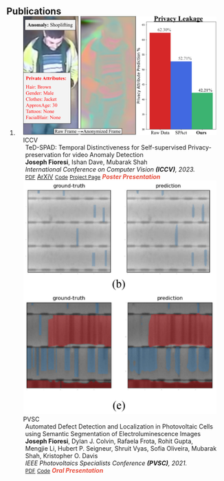 <h2 id="publications" style="margin: 2px 0px -15px;">Publications</h2>

<div class="publications">
<ol class="bibliography">

<li>
<div class="pub-row">
  <div class="col-sm-3 abbr" style="position: relative;padding-right: 15px;padding-left: 15px;">
    <img src="assets/img/TeaserFigure.svg" class="teaser img-fluid z-depth-1">
    <abbr class="badge">ICCV</abbr>
  </div>

  <div class="col-sm-9" style="position: relative;padding-right: 15px;padding-left: 20px;">
    <div class="title"><a href="https://arxiv.org/abs/2308.11072"></a>TeD-SPAD: Temporal Distinctiveness for Self-supervised Privacy-preservation for video Anomaly Detection</div>
    <div class="author"><strong>Joseph Fioresi</strong>, Ishan Dave, Mubarak Shah</div>
    <div class="periodical"><em>International Conference on Computer Vision <strong>(ICCV)</strong>, 2023.</em></div>
    <div class="links">
      <a href="./assets/files/ted_spad_arxiv.pdf" class="btn btn-sm z-depth-0" role="button" target="_blank" style="font-size:12px;">PDF</a>
      <a href="https://arxiv.org/abs/2308.11072" class btn btn-sm z-depth-0" role="button" target="_blank" style="font-size:12px:">ArXiV</a>
      <a href="https://github.com/UCF-CRCV/TeD-SPAD" class="btn btn-sm z-depth-0" role="button" target="_blank" style="font-size:12px;">Code</a>
      <a href="https://joefioresi718.github.io/TeD-SPAD_webpage/" class="btn btn-sm z-depth-0" role="button" target="_blank" style="font-size:12px;">Project Page</a>
<!--       <a href="https://dblp.uni-trier.de/rec/conf/cvpr/LiuSLSS20.html?view=bibtex" class="btn btn-sm z-depth-0" role="button" target="_blank" style="font-size:12px;">BibTex</a> -->
      <strong><i style="color:#e74d3c">Poster Presentation</i></strong>
    </div>
  </div>
</div>

<div class="pub-row">
  <div class="col-sm-3 abbr" style="position: relative;padding-right: 15px;padding-left: 15px;">
    <img src="assets/img/pvsc_teaser.png" class="teaser img-fluid z-depth-1">
    <abbr class="badge">PVSC</abbr>
  </div>

  <div class="col-sm-9" style="position: relative;padding-right: 15px;padding-left: 20px;">
    <div class="title"><a href="https://drive.google.com/file/d/1QVVEO_epzCpXo0asRvxnykUe8F-JuIfG/view"></a>Automated Defect Detection and Localization in Photovoltaic Cells using Semantic Segmentation of Electroluminescence Images</div>
    <div class="author"><strong>Joseph Fioresi</strong>, Dylan J. Colvin, Rafaela Frota, Rohit Gupta, Mengjie Li, Hubert P. Seigneur, Shruit Vyas, Sofia Oliveira, Mubarak Shah, Kristopher O. Davis</div>
    <div class="periodical"><em>IEEE Photovoltaics Specialists Conference <strong>(PVSC)</strong>, 2021.</em></div>
    <div class="links">
      <a href="https://drive.google.com/file/d/1QVVEO_epzCpXo0asRvxnykUe8F-JuIfG/view" class="btn btn-sm z-depth-0" role="button" target="_blank" style="font-size:12px;">PDF</a>
      <a href="https://github.com/ucf-photovoltaics/UCF-EL-Defect" class="btn btn-sm z-depth-0" role="button" target="_blank" style="font-size:12px;">Code</a>
<!--       <a href="https://class-il.mpi-inf.mpg.de/mnemonics/" class="btn btn-sm z-depth-0" role="button" target="_blank" style="font-size:12px;">Project Page</a> -->
<!--       <a href="https://dblp.uni-trier.de/rec/conf/cvpr/LiuSLSS20.html?view=bibtex" class="btn btn-sm z-depth-0" role="button" target="_blank" style="font-size:12px;">BibTex</a> -->
      <strong><i style="color:#e74d3c">Oral Presentation</i></strong>
    </div>
  </div>
</div>
</li>
  
<br>

</ol>
</div>
